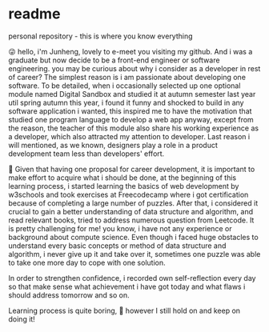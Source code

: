 # readme
personal repository - this is where you know everything

😜 hello, i'm Junheng, lovely to e-meet you visiting my github. And i was a graduate but now decide to be a front-end engineer or software engineering. you may be curious about why i consider as a developer in rest of career? The simplest reason is i am passionate about developing one software. To be detailed, when i occasionally selected up one optional module named Digital Sandbox and studied it at autumn semester last year util spring autumn this year, i found it funny and shocked to build in any software application i wanted, this inspired me to have the motivation that studied one program language to develop a web app anyway, except from the reason, the teacher of this module also share his working experience as a developer, which also attracted my attention to developer. Last reason i will mentioned, as we known, designers play a role in a product development team less than developers' effort.

🤤 Given that having one proposal for career development, it is important to make effort to acquire what i should be done, at the beginning of this learning process, i started learning the basics of web development by w3schools and took exercises at Freecodecamp where i got certification because of completing a large number of puzzles. After that, i considered it crucial to gain a better understanding of data structure and algorithm, and read relevant books, tried to address numerous question from Leetcode. It is pretty challenging for me! you know, i have not any experience or background about compute science. Even though i faced huge obstacles to understand every basic concepts or method of data structure and algorithm, i never give up it and take over it, sometimes one puzzle was able to take one more day to cope with one solution.

In order to strengthen confidence, i recorded own self-reflection every day so that make sense what achievement i have got today and what flaws i should address tomorrow and so on.

Learning process is quite boring,  🧐 however I still hold on and keep on doing it!

